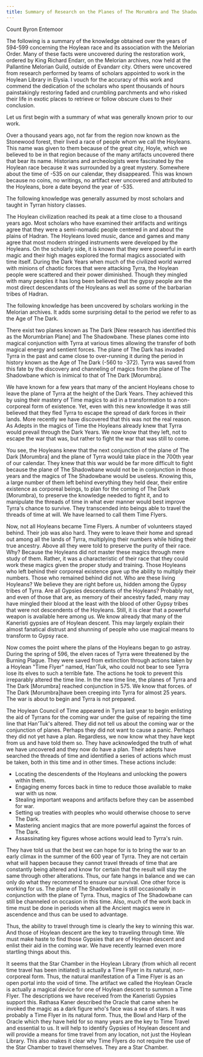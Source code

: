 ```yaml
---
title: Summary of Research on the Planes of The Morumbra and The Shadowbane Relative to the Coming Invasion
---
```



Count Byron Entemoor

The following is a summary of the knowledge obtained over the years of 594-599 concerning the Hoylean race and its association with the Melorian Order. Many of these facts were uncovered during the restoration work, ordered by King Richard Endarr, on the Melorian archives, now held at the Pallantine Melorian Guild, outside of Evandarr city. Others were uncovered from research performed by teams of scholars appointed to work in the Hoylean Library in Elysia. I vouch for the accuracy of this work and commend the dedication of the scholars who spent thousands of hours painstakingly restoring faded and crumbling parchments and who risked their life in exotic places to retrieve or follow obscure clues to their conclusion.

Let us first begin with a summary of what was generally known prior to our work.

Over a thousand years ago, not far from the region now known as the Stonewood forest, their lived a race of people whom we call the Hoyleans. This name was given to them because of the great city, Hoyle, which we believed to be in that region because of the many artifacts uncovered there that bear its name. Historians and archeologists were fascinated by the Hoylean race because it was surrounded by a great mystery. Somewhere about the time of -535 on our calendar, they disappeared. This was known because no coins, no writings, no artifact ever uncovered and attributed to the Hoyleans, bore a date beyond the year of -535.

The following knowledge was generally assumed by most scholars and taught in Tyrran history classes.

The Hoylean civilization reached its peak at a time close to a thousand years ago. Most scholars who have examined their artifacts and writings agree that they were a semi-nomadic people centered in and about the plains of Hadran. The Hoyleans loved music, dance and games and many agree that most modern stringed instruments were developed by the Hoyleans. On the scholarly side, it is known that they were powerful in earth magic and their high mages explored the formal magics associated with time itself. During the Dark Years when much of the civilized world warred with minions of chaotic forces that were attacking Tyrra, the Hoylean people were scattered and their power diminished. Though they mingled with many peoples it has long been believed that the gypsy people are the most direct descendants of the Hoyleans as well as some of the barbarian tribes of Hadran.

The following knowledge has been uncovered by scholars working in the Melorian archives. It adds some surprising detail to the period we refer to as the Age of The Dark.

There exist two planes known as The Dark [New research has identified this as the Morumbrian Plane] and The Shadowbane. These planes come into magical conjunction with Tyrra at various times allowing the transfer of both magical energy and sentient forces. The plane of The Dark has invaded Tyrra in the past and came close to over-running it during the period in history known as the Age of The Dark (-560 to -372). Tyrra was saved from this fate by the discovery and channeling of magics from the plane of The Shadowbane which is inimical to that of The Dark [Morumbra].

We have known for a few years that many of the ancient Hoyleans chose to leave the plane of Tyrra at the height of the Dark Years. They achieved this by using their mastery of Time magics to aid in a transformation to a non- corporeal form of existence. Yet, even with this new knowledge it was still believed that they fled Tyrra to escape the spread of dark forces in their lands. More recently we have discovered that this was not the real reason. As Adepts in the magics of Time the Hoyleans already knew that Tyrra would prevail through the Dark Years. We now know that they left, not to escape the war that was, but rather to fight the war that was still to come.

You see, the Hoyleans knew that the next conjunction of the plane of The Dark [Morumbra] and the plane of Tyrra would take place in the 700th year of our calendar. They knew that this war would be far more difficult to fight because the plane of The Shadowbane would not be in conjunction in those years and the magics of The Shadowbane would be useless. Knowing this, a large number of them left behind everything they held dear, their entire existence as corporeal beings, to plan for the coming of The Dark [Morumbra), to preserve the knowledge needed to fight it, and to manipulate the threads of time in what ever manner would best improve Tyrra's chance to survive. They transcended into beings able to travel the threads of time at will. We have learned to call them Time Flyers.

Now, not all Hoyleans became Time Flyers. A number of volunteers stayed behind. Their job was also hard. They were to leave their home and spread out among all the lands of Tyrra, multiplying their numbers while hiding their true ancestry. Above all they were told to preserve the purity of their race. Why? Because the Hoyleans did not master these magics through mere study of them. Rather, it was a characteristic of their race that they could work these magics given the proper study and training. Those Hoyleans who left behind their corporeal existence gave up the ability to multiply their numbers. Those who remained behind did not. Who are these living Hoyleans? We believe they are right before us, hidden among the Gypsy tribes of Tyrra. Are all Gypsies descendants of the Hoyleans? Probably not, and even of those that are, as memory of their ancestry faded, many may have mingled their blood at the least with the blood of other Gypsy tribes that were not descendents of the Hoyleans. Still, it is clear that a powerful weapon is available here among us. We know already that many of the Kaneristi gypsies are of Hoylean descent. This may largely explain their almost fanatical distrust and shunning of people who use magical means to transform to Gypsy race.

Now comes the point where the plans of the Hoyleans began to go astray. During the spring of 596, the elven races of Tyrra were threatened by the Burning Plague. They were saved from extinction through actions taken by a Hoylean "Time Flyer" named, Han'Tuk, who could not bear to see Tyrra lose its elves to such a terrible fate. The actions he took to prevent this irreparably altered the time line. In the new time line, the planes of Tyrra and The Dark [Morumbra] reached conjunction in 575. We know that forces. of The Dark [Morumbra]have been creeping into Tyrra for almost 25 years. The war is about to begin and Tyrra is not prepared.

The Hoylean Council of Time appeared in Tyrra last year to begin enlisting the aid of Tyrrans for the coming war under the guise of repairing the time line that Han'Tuk's altered. They did not tell us about the coming war or the conjunction of planes. Perhaps they did not want to cause a panic. Perhaps they did not yet have a plan. Regardless, we now know what they have kept from us and have told them so. They have acknowledged the truth of what we have uncovered and they now do have a plan. Their adepts have searched the threads of time and identified a series of actions which must be taken, both in this time and in other times. These actions include:

- Locating the descendents of the Hoyleans and unlocking the powers within them. 
- Engaging enemy forces back in time to reduce those available to make war with us now.
- Stealing important weapons and artifacts before they can be assembed for war. 
- Setting up treaties with peoples who would otherwise choose to serve The Dark.
- Mastering ancient magics that are more powerful against the forces of The Dark.
- Assassinating key figures whose actions would lead to Tyrra's ruin.

They have told us that the best we can hope for is to bring the war to an early climax in the summer of the 600 year of Tyrra. They are not certain what will happen because they cannot travel threads of time that are constantly being altered and know for certain that the result will stay the same through other alterations. Thus, our fate hangs in balance and we can only do what they recommend to ensure our survival. One other force is working for us. The plane of The Shadowbane is still occasionally in conjunction with the plane of Tyrra. Thus, magics of The Shadowbane can still be channeled on occasion in this time. Also, much of the work back in time must be done in periods when all the Ancient magics were in ascendence and thus can be used to advantage.

Thus, the ability to travel through time is clearly the key to winning this war. And those of Hoylean descent are the key to traveling through time. We must make haste to find those Gypsies that are of Hoylean descent and enlist their aid in the coming war. We have recently learned even more startling things about this.

It seems that the Star Chamber in the Hoylean Library (from which all recent time travel has been initiated) is actually a Time Flyer in its natural, non-corporeal form. Thus, the natural manifestation of a Time Flyer is as an open portal into the void of time. The artifact we called the Hoylean Oracle is actually a magical device for one of Hoylean descent to summon a Time Flyer. The descriptions we have received from the Kaneristi Gypsies support this. Rathasa Kaner described the Oracle that came when he invoked the magic as a dark figure who's face was a sea of stars. It was probably a Time Flyer in its natural form. Thus, the Bowl and Harp of the Oracle which they have held for so many years are the key to Time Travel and essential to us. It will help to identify Gypsies of Hoylean descent and will provide a means for time travel from any location, not just the Hoylean Library. This also makes it clear why Time Flyers do not require the use of the Star Chamber to travel themselves. They are a Star Chamber.

